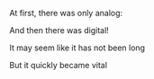 At first, there was only analog:

And then there was digital!

It may seem like it has not been long

But it quickly became vital
